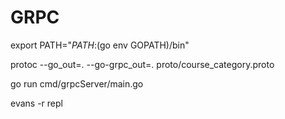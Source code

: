 # GRPC

export PATH="$PATH:$(go env GOPATH)/bin"

protoc --go_out=. --go-grpc_out=. proto/course_category.proto

go run cmd/grpcServer/main.go

evans -r repl